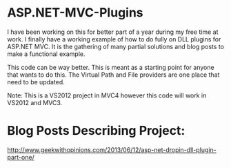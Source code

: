 ASP.NET-MVC-Plugins
===================

I have been working on this for better part of a year during my free time at work. I finally have a working example of how to do fully on DLL plugins for ASP.NET MVC. It is the gathering of many partial solutions and blog posts to make a functional example. 

This code can be way better. This is meant as a starting point for anyone that wants to do this. The Virtual Path and File providers are one place that need to be updated.

Note: This is a VS2012 project in MVC4 however this code will work in VS2012 and MVC3.

Blog Posts Describing Project:
==============================
http://www.geekwithopinions.com/2013/06/12/asp-net-dropin-dll-plugin-part-one/

